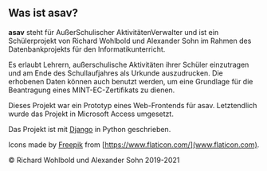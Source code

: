 ## Was ist asav?

**asav** steht für AußerSchulischer AktivitätenVerwalter und ist ein Schülerprojekt von Richard Wohlbold und Alexander Sohn im Rahmen des Datenbankprojekts für den Informatikunterricht.

Es erlaubt Lehrern, außerschulische Aktivitäten ihrer Schüler einzutragen und am Ende des Schullaufjahres als Urkunde auszudrucken. Die erhobenen Daten können auch benutzt werden, um eine Grundlage für die Beantragung eines MINT-EC-Zertifikats zu dienen.

Dieses Projekt war ein Prototyp eines Web-Frontends für asav. Letztendlich wurde das Projekt in Microsoft Access umgesetzt.

Das Projekt ist mit [Django](http://djangoproject.com) in Python geschrieben.

Icons made by [Freepik](https://www.flaticon.com/authors/freepik) from [https://www.flaticon.com/](www.flaticon.com).

© Richard Wohlbold und Alexander Sohn 2019-2021
